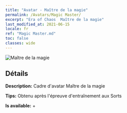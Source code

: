 ```yaml
---
title: "Avatar - Maître de la magie"
permalink: /Avatars/Magic Master/
excerpt: "Era of Chaos  Maître de la magie"
last_modified_at: 2021-06-15
locale: fr
ref: "Magic Master.md"
toc: false
classes: wide
---
```

 ![Maître de la magie](/images/a/avatarFrame_37.png)

## Détails

 **Description:** Cadre d'avatar Maître de la magie 

 **Tips:** Obtenu après l'épreuve d'entraînement aux Sorts 

 **Is available:**  + 

